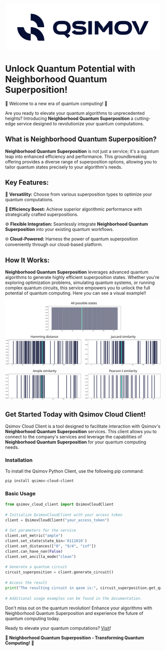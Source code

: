 <p align="center">
  <img src="docs/_static/QSimov_dark.svg" alt="Qsimov Logo" width="500"/>
</p>

# Unlock Quantum Potential with Neighborhood Quantum Superposition!

🌌 Welcome to a new era of quantum computing! 🌌

Are you ready to elevate your quantum algorithms to unprecedented heights? Introducing **Neighborhood Quantum Superposition** a cutting-edge service designed to revolutionize your quantum computations.

## What is **Neighborhood Quantum Superposition**?

**Neighborhood Quantum Superposition** is not just a service; it's a quantum leap into enhanced efficiency and performance. This groundbreaking offering provides a diverse range of superposition options, allowing you to tailor quantum states precisely to your algorithm's needs.

## Key Features:

🚀 **Versatility:** Choose from various superposition types to optimize your quantum computations.

🧠 **Efficiency Boost:** Achieve superior algorithmic performance with strategically crafted superpositions.

⚙️ **Flexible Integration:** Seamlessly integrate **Neighborhood Quantum Superposition** into your existing quantum workflows.

🌐 **Cloud-Powered:** Harness the power of quantum superposition conveniently through our cloud-based platform.

## How It Works:

**Neighborhood Quantum Superposition** leverages advanced quantum algorithms to generate highly efficient superposition states. Whether you're exploring optimization problems, simulating quantum systems, or running complex quantum circuits, this service empowers you to unlock the full potential of quantum computing. Here you can see a visual example!!

![Neighborhood Superpositions](docs/_static/neighborhood_superpositions.svg)

## Get Started Today with Qsimov Cloud Client!

Qsimov Cloud Client is a tool designed to facilitate interaction with Qsimov's **Neighborhood Quantum Superposition** services. This client allows you to connect to the company's services and leverage the capabilities of **Neighborhood Quantum Superposition** for your quantum computing needs.

### Installation

To install the Qsimov Python Client, use the following pip command:

```bash
pip install qsimov-cloud-client
```

### Basic Usage

```python 
from qsimov_cloud_client import QsimovCloudClient

# Initialize QsimovCloudClient with your access token
client = QsimovCloudClient("your_access_token")

# Set parameters for the service
client.set_metric("ample")
client.set_state(state_bin='0111010')
client.set_distances(["0", "9/4", "inf"])
client.can_have_nan(False)
client.set_ancilla_mode("clean")

# Generate a quantum circuit
circuit_superposition = client.generate_circuit()

# Access the result
print("The resulting circuit in qasm is:", circuit_superposition.get_qasm_code())

# Additional usage examples can be found in the documentation.
```

Don't miss out on the quantum revolution! Enhance your algorithms with Neighborhood Quantum Superposition and experience the future of quantum computing today.

Ready to elevate your quantum computations? [Visit](https://qsimov.com/)!

🚀 **Neighborhood Quantum Superposition - Transforming Quantum Computing!** 🚀


